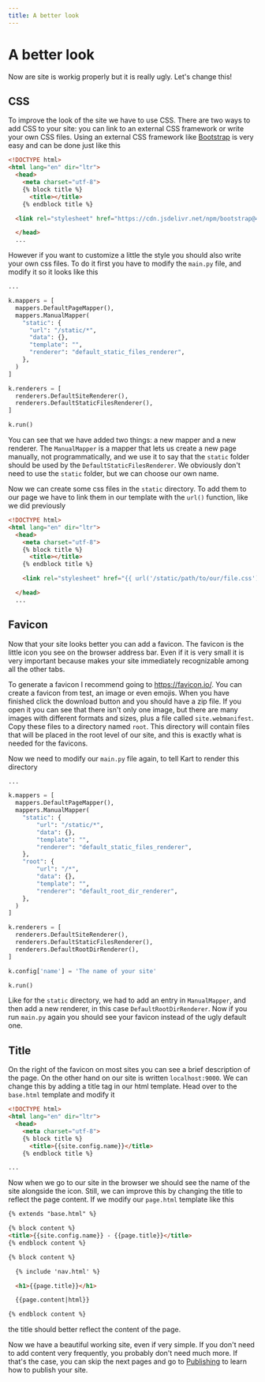 ```yaml
---
title: A better look
---
```

# A better look

Now are site is workig properly but it is really ugly. Let's change this!

## CSS

To improve the look of the site we have to use CSS. There are two ways to add CSS to your site: you can link to an external CSS framework or write your own CSS files. Using an external CSS framework like [Bootstrap](https://getbootstrap.com/) is very easy and can be done just like this

```html
<!DOCTYPE html>
<html lang="en" dir="ltr">
  <head>
    <meta charset="utf-8">
    {% block title %}
      <title></title>
    {% endblock title %}

  <link rel="stylesheet" href="https://cdn.jsdelivr.net/npm/bootstrap@4.6.0/dist/css/bootstrap.min.css" integrity="sha384-B0vP5xmATw1+K9KRQjQERJvTumQW0nPEzvF6L/Z6nronJ3oUOFUFpCjEUQouq2+l" crossorigin="anonymous">

  </head>
  ...
```

However if you want to customize a little the style you should also write your own css files. To do it first you have to modify the ``main.py`` file, and modify it so it looks like this

```python
...

k.mappers = [
  mappers.DefaultPageMapper(),
  mappers.ManualMapper(
    "static": {
      "url": "/static/*",
      "data": {},
      "template": "",
      "renderer": "default_static_files_renderer",
    },
  )
]

k.renderers = [
  renderers.DefaultSiteRenderer(),
  renderers.DefaultStaticFilesRenderer(),
]

k.run()
```

You can see that we have added two things: a new mapper and a new renderer. The ``ManualMapper`` is a mapper that lets us create a new page manually, not programmatically, and we use it to say that the ``static`` folder should be used by the ``DefaultStaticFilesRenderer``. We obviously don't need to use the ``static`` folder, but we can choose our own name.

Now we can create some css files in the ``static`` directory. To add them to our page we have to link them in our template with the ``url()`` function, like we did previously

```html
<!DOCTYPE html>
<html lang="en" dir="ltr">
  <head>
    <meta charset="utf-8">
    {% block title %}
      <title></title>
    {% endblock title %}

    <link rel="stylesheet" href="{{ url('/static/path/to/our/file.css') }}">

  </head>
  ...
```

## Favicon

Now that your site looks better you can add a favicon. The favicon is the little icon you see on the browser address bar. Even if it is very small it is very important because makes your site immediately recognizable among all the other tabs.

To generate a favicon I recommend going to <https://favicon.io/>. You can create a favicon from test, an image or even emojis. When you have finished click the download button and you should have a zip file. If you open it you can see that there isn't only one image, but there are many images with different formats and sizes, plus a file called ``site.webmanifest``. Copy these files to a directory named ``root``. This directory will contain files that will be placed in the root level of our site, and this is exactly what is needed for the favicons.

Now we need to modify our ``main.py`` file again, to tell Kart to render this directory

```python
...

k.mappers = [
  mappers.DefaultPageMapper(),
  mappers.ManualMapper(
    "static": {
        "url": "/static/*",
        "data": {},
        "template": "",
        "renderer": "default_static_files_renderer",
    },
    "root": {
        "url": "/*",
        "data": {},
        "template": "",
        "renderer": "default_root_dir_renderer",
    },
  )
]

k.renderers = [
  renderers.DefaultSiteRenderer(),
  renderers.DefaultStaticFilesRenderer(),
  renderers.DefaultRootDirRenderer(),
]

k.config['name'] = 'The name of your site'

k.run()
```

Like for the ``static`` directory, we had to add an entry in ``ManualMapper``, and then add a new renderer, in this case ``DefaultRootDirRenderer``. Now if you run ``main.py`` again you should see your favicon instead of the ugly default one.

## Title

On the right of the favicon on most sites you can see a brief description of the page. On the other hand on our site is written ``localhost:9000``. We can change this by adding a title tag in our html template. Head over to the ``base.html`` template and modify it

```html
<!DOCTYPE html>
<html lang="en" dir="ltr">
  <head>
    <meta charset="utf-8">
    {% block title %}
      <title>{{site.config.name}}</title>
    {% endblock title %}

...
```

Now when we go to our site in the browser we should see the name of the site alongside the icon. Still, we can improve this by changing the title to reflect the page content. If we modify our ``page.html`` template like this

```html
{% extends "base.html" %}

{% block content %}
<title>{{site.config.name}} - {{page.title}}</title>
{% endblock content %}

{% block content %}

  {% include 'nav.html' %}

  <h1>{{page.title}}</h1>

  {{page.content|html}}

{% endblock content %}
```
the title should better reflect the content of the page.


Now we have a beautiful working site, even if very simple. If you don't need to add content very frequently, you probably don't need much more. If that's the case, you can skip the next pages and go to [Publishing](step-by-step/publishing) to learn how to publish your site.

